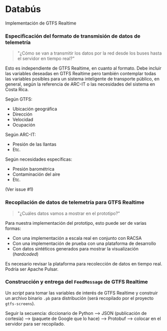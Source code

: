 # Databús

Implementación de GTFS Realtime

### Especificación del formato de transmisión de datos de telemetría

> "¿Cómo se van a transmitir los datos por la red desde los buses hasta el servidor en tiempo real?"

Esto es independiente de GTFS Realtime, en cuanto al formato. Debe incluir las variables deseadas en GTFS Realtime pero también contemplar todas las variables posibles para un sistema inteligente de transporte público, en general, según la referencia de ARC-IT o las necesidades del sistema en Costa Rica.

Según GTFS:

- Ubicación geográfica
- Dirección
- Velocidad
- Ocupación

Según ARC-IT:

- Presión de las llantas
- Etc.

Según necesidades específicas:

- Presión barométrica
- Contaminación del aire
- Etc.

(Ver issue #1)

### Recopilación de datos de telemetría para GTFS Realtime

> "¿Cuáles datos vamos a mostrar en el prototipo?"

Para nuestra implementación del prototipo, esto puede ser de varias formas:

- Con una implementación a escala real en conjunto con RACSA
- Con una implementación de prueba con una plataforma de desarrollo
- Con datos sintéticos generados para mostrar la visualización (_hardcoded_)

Es necesario revisar la plataforma para recolección de datos en tiempo real. Podría ser Apache Pulsar.

### Construcción y entrega del `FeedMessage` de GTFS Realtime

Un _script_ para tomar las variables de interés de GTFS Realtime y construir un archivo binario `.pb` para distribución (será recopilado por el proyecto `gtfs-screens`).

Seguir la secuencia: diccionario de Python --> JSON (publicación de cortesía) --> (paquete de Google que lo hace) --> Protobuf --> colocar en el servidor para ser recopilado.
